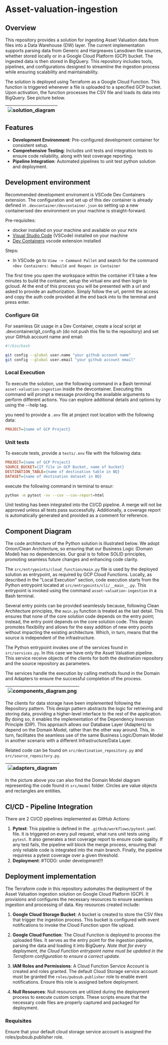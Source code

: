 # Asset-valuation-ingestion
## Overview

This repository provides a solution for ingesting Asset Valuation data from files into a Data Warehouse (DW) layer. The current implementation supports parsing data from Generic and Hargreaves Lansdown file sources, whether stored locally or in a Google Cloud Platform (GCP) bucket. The ingested data is then stored in BigQuery. This repository includes tools, pipelines, and configurations designed to streamline the ingestion process while ensuring scalability and maintainability.

The solution is deployed using Terraform as a Google Cloud Function. This function is triggered whenever a file is uploaded to a specified GCP bucket. Upon activation, the function processes the CSV file and loads its data into BigQuery. See picture below.

| ![solution_diagram](docs/images/solution-diagram.png)  |
|:----------------------------:|

## Features

- **Development Environment**: Pre-configured development container for consistent setup.
- **Comprehensive Testing**: Includes unit tests and integration tests to ensure code reliability, along with test coverage reporting.
- **Pipeline Integration**: Automated pipelines to unit test python solution and deployment.


## Development environment

Recommended development enviroment is VSCode Dev Containers extension. The configuration and set up of this dev container is already defined in `.devcontainer/devcontainer.json` so setting up a new containerised dev environment on your machine is straight-forward.

Pre-requisites:
- docker installed on your machine and available on your `PATH`
- [Visual Studio Code](https://code.visualstudio.com/) (VSCode) installed on your machine
- [Dev Containers](https://marketplace.visualstudio.com/items?itemName=ms-vscode-remote.remote-containers) vscode extension installed

Steps:
- In VSCode go to `View -> Command Pallet` and search for the command `>Dev Containers: Rebuild and Reopen in Container`

The first time you open the workspace within the container it'll take a few minutes to build the container, setup the virtual env and then login to gcloud. At the end of this process you will be presented with a url and asked to provide an authorization. Simply follow the url, permit the access and copy the auth code provided at the end back into to the terminal and press enter. 

### Configure Git 

For seamless Git usage in a Dev Container, create a local script at .devcontainer/git_config.sh (do not push this file to the repository) and set your GitHub account name and email:

```bash
#!/bin/bash

git config --global user.name "your github account name"
git config --global user.email "your github account email"
```

### Local Execution

To execute the solution, use the following command in a Bash terminal `asset-valuation-ingestion` inside the devcontainer. Executing this command will prompt a message providing the available arguments to perform different actions. You can explore additional details and options by using the --help tag.

you need to provide a `.env` file at project root location with the following data:

```ini
PROJECT={name of GCP Project}
```

### Unit tests

To execute tests, provide a `tests/.env` file with the following data:

```ini
PROJECT={name of GCP Project}
SOURCE_BUCKET={If file in GCP Bucket, name of bucket}
DESTINATION_TABLE={name of destination table in BQ}
DATASET={name of destination dataset in BQ}
```

execute the following command in terminal to ensur:

```bash
python -m pytest -vv --cov --cov-report=html
```

Unit testing has been integrated into the CI/CD pipeline. A merge will not be approved unless all tests pass successfully. Additionally, a coverage report is automatically generated and provided as a comment for reference.

## Component Diagram

The code architecture of the Python solution is illustrated below. We adopt Onion/Clean Architecture, so ensuring that our Business Logic (Domain Model) has no dependencies. Our goal is to follow SOLID principles, promoting seamless future changes and enhancing code clarity.

The `src/entrypoints/cloud_function/main.py` file is used by the deployed solution as entrypoint, as required by GCP Cloud Functions. Locally, as described in the "Local Execution" section, code execution starts from the Python entrypoint located at `src/entrypoints/cli/__main__.py`. This entrypoint is invoked using the command `asset-valuation-ingestion` in a Bash terminal. 

Several entry points can be provided seamlessly because, following Clean Architecture principles, the `main.py` function is treated as the last detail. This ensures that none of the core solution code depends on the entry point; instead, the entry point depends on the core solution code. This design promotes flexibility and allows for the easy addition of new entry points without impacting the existing architecture. Which, in turn, means that the source is independent of the infrastructure. 

The Python entrypoint invokes one of the services found in `src/services.py`. In this case we have only the Asset Valuation pipeline. This service receive objects of the clients for both the destination repository and the source repository as parameters.

The services handle the execution by calling methods found in the Domain and Adapters to ensure the successful completion of the process.

| ![components_diagram.png](docs/images/components-diagram.png) |
|:----------------------------:|

The clients for data storage have been implemented following the Repository pattern. This design pattern abstracts the logic for retrieving and storing data, providing a higher-level interface to the rest of the application. By doing so, it enables the implementation of the Dependency Inversion Principle (DIP). This approach allows our Database Layer (Adapters) to depend on the Domain Model, rather than the other way around. This, in turn, facilitates the seamless use of the same Business Logic/Domain Model in another scenario with a different Infrastructure/Data Layer.

Related code can be found on `src/destination_repository.py` and `src/source_repository.py`.

| ![adapters_diagram](docs/images/adapters-diagram.png) |
|:----------------------------:|

In the picture above you can also find the Domain Model diagram representing the code found in `src/model` folder. Circles are value objects and rectangles are entities.

## CI/CD - Pipeline Integration
There are 2 CI/CD pipelines implemented as GitHub Actions:

1. **Pytest**: This pipeline is defined in the `.github/workflows/pytest.yaml` file. It is triggered on every pull request, what runs unit tests using `pytest`. It also generates a test coverage report to ensure code quality. If any test fails, the pipeline will block the merge process, ensuring that only reliable code is integrated into the main branch. Finally, the pipeline requiress a pytest coverage over a given threshold.
2. **Deployment**: #TODO: under development!!!

## Deployment implementation

The Terraform code in this repository automates the deployment of the Asset Valuation ingestion solution on Google Cloud Platform (GCP). It provisions and configures the necessary resources to ensure seamless ingestion and processing of data. Key resources created include:

1. **Google Cloud Storage Bucket**: A bucket is created to store the CSV files that trigger the ingestion process. This bucket is configured with event notifications to invoke the Cloud Function upon file upload.

2. **Google Cloud Function**: The Cloud Function is deployed to process the uploaded files. It serves as the entry point for the ingestion pipeline, parsing the data and loading it into BigQuery. _Note that for every deployment, the Cloud Function entrypoint name must be updated in the Terraform configuration to ensure a correct update_.

3. **IAM Roles and Permissions**: A Cloud Function Service Account is created and roles granted. The default Cloud Storage service account must be granted the `roles/pubsub.publisher` role to enable event notifications. Ensure this role is assigned before deployment.

4. **Null Resources**: Null resources are utilized during the deployment process to execute custom scripts. These scripts ensure that the necessary code files are properly captured and packaged for deployment.

### Requisites

Ensure that your default cloud storage service account is assigned the roles/pubsub.publisher role.